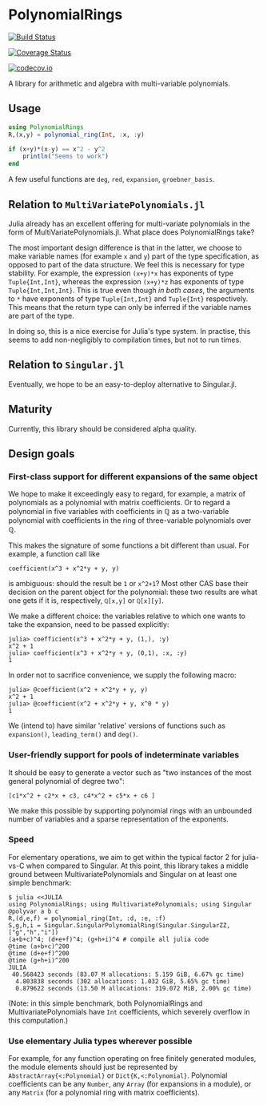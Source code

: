 # PolynomialRings

[![Build Status](https://travis-ci.org/tkluck/PolynomialRings.jl.svg?branch=master)](https://travis-ci.org/tkluck/PolynomialRings.jl)

[![Coverage Status](https://coveralls.io/repos/tkluck/PolynomialRings.jl/badge.svg?branch=master&service=github)](https://coveralls.io/github/tkluck/PolynomialRings.jl?branch=master)

[![codecov.io](http://codecov.io/github/tkluck/PolynomialRings.jl/coverage.svg?branch=master)](http://codecov.io/github/tkluck/PolynomialRings.jl?branch=master)

A library for arithmetic and algebra with multi-variable polynomials.

## Usage

```julia
using PolynomialRings
R,(x,y) = polynomial_ring(Int, :x, :y)

if (x+y)*(x-y) == x^2 - y^2
    println("Seems to work")
end
```

A few useful functions are `deg`, `red`, `expansion`, `groebner_basis`.

## Relation to `MultiVariatePolynomials.jl`

Julia already has an excellent offering for multi-variate polynomials in the
form of MultiVariatePolynomials.jl. What place does PolynomialRings take?

The most important design difference is that in the latter, we choose to make
variable names (for example `x` and `y`) part of the type specification, as
opposed to part of the data structure.  We feel this is necessary for type
stability. For example, the expression `(x+y)*x` has exponents of type
`Tuple{Int,Int}`, whereas the expression `(x+y)*z` has exponents of type
`Tuple{Int,Int,Int}`. This is true even though *in both cases*, the arguments
to `*` have exponents of type `Tuple{Int,Int}` and `Tuple{Int}` respectively.
This means that the return type can only be inferred if the variable names are
part of the type.

In doing so, this is a nice exercise for Julia's type system. In practise, this
seems to add non-negligibly to compilation times, but not to run times.

## Relation to `Singular.jl`

Eventually, we hope to be an easy-to-deploy alternative to Singular.jl.

## Maturity

Currently, this library should be considered alpha quality.

## Design goals

### First-class support for different expansions of the same object

We hope to make it exceedingly easy to regard, for example, a matrix of
polynomials as a polynomial with matrix coefficients. Or to regard a
polynomial in five variables with coefficients in ℚ as a two-variable
polynomial with coefficients in the ring of three-variable polynomials
over ℚ.

This makes the signature of some functions a bit different than usual.
For example, a function call like

    coefficient(x^3 + x^2*y + y, y)

is ambiguous: should the result be `1` or `x^2+1`? Most other CAS base
their decision on the parent object for the polynomial: these two results
are what one gets if it is, respectively, `ℚ[x,y]` or `ℚ[x][y]`.

We make a different choice: the variables relative to which one wants to
take the expansion, need to be passed explicitly:

    julia> coefficient(x^3 + x^2*y + y, (1,), :y)
    x^2 + 1
    julia> coefficient(x^3 + x^2*y + y, (0,1), :x, :y)
    1

In order not to sacrifice convenience, we supply the following macro:

    julia> @coefficient(x^2 + x^2*y + y, y)
    x^2 + 1
    julia> @coefficient(x^2 + x^2*y + y, x^0 * y)
    1

We (intend to) have similar 'relative' versions of functions such as
`expansion()`, `leading_term()` and `deg()`.

### User-friendly support for pools of indeterminate variables

It should be easy to generate a vector such as "two instances of the most
general polynomial of degree two":

    [c1*x^2 + c2*x + c3, c4*x^2 + c5*x + c6 ]

We make this possible by supporting polynomial rings with an unbounded
number of variables and a sparse representation of the exponents.

### Speed

For elementary operations, we aim to get within the typical factor 2 for julia-vs-C
when compared to Singular. At this point, this library takes a middle ground between
MultivariatePolynomials and Singular on at least one simple benchmark:

    $ julia <<JULIA
    using PolynomialRings; using MultivariatePolynomials; using Singular
    @polyvar a b c
    R,(d,e,f) = polynomial_ring(Int, :d, :e, :f)
    S,g,h,i = Singular.SingularPolynomialRing(Singular.SingularZZ, ["g","h","i"])
    (a+b+c)^4; (d+e+f)^4; (g+h+i)^4 # compile all julia code
    @time (a+b+c)^200
    @time (d+e+f)^200
    @time (g+h+i)^200
    JULIA
     40.568423 seconds (83.07 M allocations: 5.159 GiB, 6.67% gc time)
      4.803838 seconds (302 allocations: 1.032 GiB, 5.65% gc time)
      0.879622 seconds (13.50 M allocations: 319.072 MiB, 2.00% gc time)

(Note: in this simple benchmark, both PolynomialRings and MultivariatePolynomials
have `Int` coefficients, which severely overflow in this computation.)

### Use elementary Julia types wherever possible

For example, for any function operating on free finitely generated modules, the
module elements should just be represented by `AbstractArray{<:Polynomial}` or
`Dict{K,<:Polynomial}`. Polynomial coefficients can be any `Number`, any
`Array` (for expansions in a module), or any `Matrix` (for a polynomial ring
with matrix coefficients).
